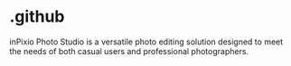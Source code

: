 # .github
inPixio Photo Studio is a versatile photo editing solution designed to meet the needs of both casual users and professional photographers.
